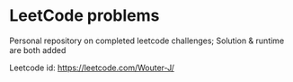 # LeetCode problems

Personal repository on completed leetcode challenges;
Solution & runtime are both added

Leetcode id: https://leetcode.com/Wouter-J/